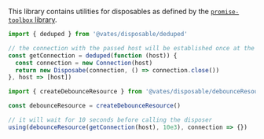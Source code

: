 This library contains utilities for disposables as defined by the [`promise-toolbox` library](https://github.com/JsCommunity/promise-toolbox#resource-management).

```js
import { deduped } from '@vates/disposable/deduped'

// the connection with the passed host will be established once at the first call, then, it will be shared with the next calls
const getConnection = deduped(function (host)) {
  const connection = new Connection(host)
  return new Disposabe(connection, () => connection.close())
}, host => [host])
```

```js
import { createDebounceResource } from '@vates/disposable/debounceResource'

const debounceResource = createDebounceResource()

// it will wait for 10 seconds before calling the disposer
using(debounceResource(getConnection(host), 10e3), connection => {})
```

